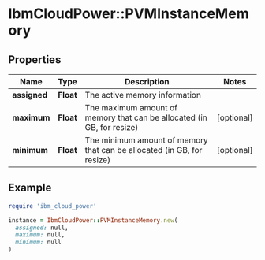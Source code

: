 # IbmCloudPower::PVMInstanceMemory

## Properties

| Name | Type | Description | Notes |
| ---- | ---- | ----------- | ----- |
| **assigned** | **Float** | The active memory information |  |
| **maximum** | **Float** | The maximum amount of memory that can be allocated (in GB, for resize) | [optional] |
| **minimum** | **Float** | The minimum amount of memory that can be allocated (in GB, for resize) | [optional] |

## Example

```ruby
require 'ibm_cloud_power'

instance = IbmCloudPower::PVMInstanceMemory.new(
  assigned: null,
  maximum: null,
  minimum: null
)
```

